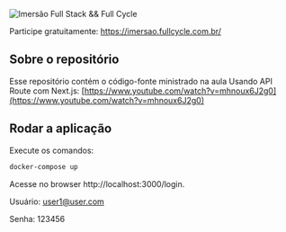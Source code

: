 ![Imersão Full Stack && Full Cycle](https://events-fullcycle.s3.amazonaws.com/events-fullcycle/static/site/img/grupo_4417.png)

Participe gratuitamente: https://imersao.fullcycle.com.br/

## Sobre o repositório
Esse repositório contém o código-fonte ministrado na aula Usando API Route com Next.js: [https://www.youtube.com/watch?v=mhnoux6J2g0](https://www.youtube.com/watch?v=mhnoux6J2g0)

## Rodar a aplicação

Execute os comandos:

```bash
docker-compose up
```

Acesse no browser http://localhost:3000/login. 

Usuário: user1@user.com

Senha: 123456
